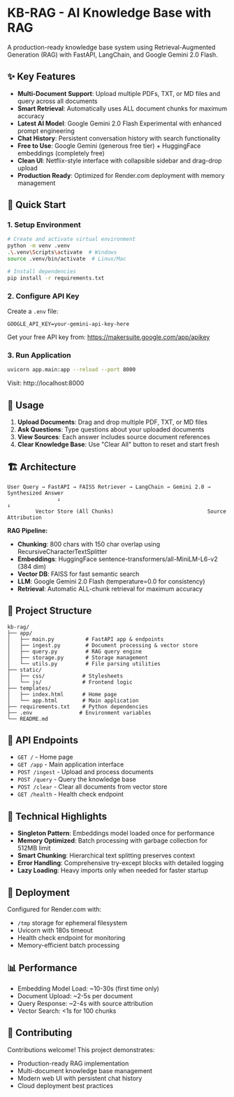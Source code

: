 # KB-RAG - AI Knowledge Base with RAG

A production-ready knowledge base system using Retrieval-Augmented Generation (RAG) with FastAPI, LangChain, and Google Gemini 2.0 Flash.

## ✨ Key Features

- **Multi-Document Support**: Upload multiple PDFs, TXT, or MD files and query across all documents
- **Smart Retrieval**: Automatically uses ALL document chunks for maximum accuracy
- **Latest AI Model**: Google Gemini 2.0 Flash Experimental with enhanced prompt engineering
- **Chat History**: Persistent conversation history with search functionality
- **Free to Use**: Google Gemini (generous free tier) + HuggingFace embeddings (completely free)
- **Clean UI**: Netflix-style interface with collapsible sidebar and drag-drop upload
- **Production Ready**: Optimized for Render.com deployment with memory management

## 🚀 Quick Start

### 1. Setup Environment

```bash
# Create and activate virtual environment
python -m venv .venv
.\.venv\Scripts\activate  # Windows
source .venv/bin/activate  # Linux/Mac

# Install dependencies
pip install -r requirements.txt
```

### 2. Configure API Key

Create a `.env` file:
```
GOOGLE_API_KEY=your-gemini-api-key-here
```

Get your free API key from: https://makersuite.google.com/app/apikey

### 3. Run Application

```bash
uvicorn app.main:app --reload --port 8000
```

Visit: http://localhost:8000

## 📖 Usage

1. **Upload Documents**: Drag and drop multiple PDF, TXT, or MD files
2. **Ask Questions**: Type questions about your uploaded documents
3. **View Sources**: Each answer includes source document references
4. **Clear Knowledge Base**: Use "Clear All" button to reset and start fresh

## 🏗️ Architecture

```
User Query → FastAPI → FAISS Retriever → LangChain → Gemini 2.0 → Synthesized Answer
                ↓                                                           ↓
         Vector Store (All Chunks)                              Source Attribution
```

**RAG Pipeline:**
- **Chunking**: 800 chars with 150 char overlap using RecursiveCharacterTextSplitter
- **Embeddings**: HuggingFace sentence-transformers/all-MiniLM-L6-v2 (384 dim)
- **Vector DB**: FAISS for fast semantic search
- **LLM**: Google Gemini 2.0 Flash (temperature=0.0 for consistency)
- **Retrieval**: Automatic ALL-chunk retrieval for maximum accuracy

## 📁 Project Structure

```
kb-rag/
├── app/
│   ├── main.py          # FastAPI app & endpoints
│   ├── ingest.py        # Document processing & vector store
│   ├── query.py         # RAG query engine
│   ├── storage.py       # Storage management
│   └── utils.py         # File parsing utilities
├── static/
│   ├── css/            # Stylesheets
│   └── js/             # Frontend logic
├── templates/
│   ├── index.html      # Home page
│   └── app.html        # Main application
├── requirements.txt    # Python dependencies
├── .env               # Environment variables
└── README.md
```

## 🔧 API Endpoints

- `GET /` - Home page
- `GET /app` - Main application interface
- `POST /ingest` - Upload and process documents
- `POST /query` - Query the knowledge base
- `POST /clear` - Clear all documents from vector store
- `GET /health` - Health check endpoint

## 🎯 Technical Highlights

- **Singleton Pattern**: Embeddings model loaded once for performance
- **Memory Optimized**: Batch processing with garbage collection for 512MB limit
- **Smart Chunking**: Hierarchical text splitting preserves context
- **Error Handling**: Comprehensive try-except blocks with detailed logging
- **Lazy Loading**: Heavy imports only when needed for faster startup

## 🚀 Deployment

Configured for Render.com with:
- `/tmp` storage for ephemeral filesystem
- Uvicorn with 180s timeout
- Health check endpoint for monitoring
- Memory-efficient batch processing

## 📊 Performance

- Embedding Model Load: ~10-30s (first time only)
- Document Upload: ~2-5s per document
- Query Response: ~2-4s with source attribution
- Vector Search: <1s for 100 chunks

## 🤝 Contributing

Contributions welcome! This project demonstrates:
- Production-ready RAG implementation
- Multi-document knowledge base management
- Modern web UI with persistent chat history
- Cloud deployment best practices